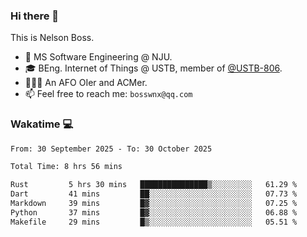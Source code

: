 ### Hi there 👋

<!--
**bosswnx/bosswnx** is a ✨ _special_ ✨ repository because its `README.md` (this file) appears on your GitHub profile.

Here are some ideas to get you started:

- 🔭 I’m currently working on ...
- 🌱 I’m currently learning ...
- 👯 I’m looking to collaborate on ...
- 🤔 I’m looking for help with ...
- 💬 Ask me about ...
- 📫 How to reach me: ...
- 😄 Pronouns: ...
- ⚡ Fun fact: ...
-->

This is Nelson Boss.

- 🏫 MS Software Engineering @ NJU.
- 🎓 BEng. Internet of Things @ USTB, member of [@USTB-806](https://ustb-806.github.io/).
- 🧑🏻‍💻 An AFO OIer and ACMer.
- 📫 Feel free to reach me: `bosswnx@qq.com`

### Wakatime 💻

<!--START_SECTION:waka-->

```txt
From: 30 September 2025 - To: 30 October 2025

Total Time: 8 hrs 56 mins

Rust         5 hrs 30 mins   ███████████████▒░░░░░░░░░   61.29 %
Dart         41 mins         ██░░░░░░░░░░░░░░░░░░░░░░░   07.73 %
Markdown     39 mins         █▓░░░░░░░░░░░░░░░░░░░░░░░   07.25 %
Python       37 mins         █▓░░░░░░░░░░░░░░░░░░░░░░░   06.88 %
Makefile     29 mins         █▒░░░░░░░░░░░░░░░░░░░░░░░   05.51 %
```

<!--END_SECTION:waka-->
